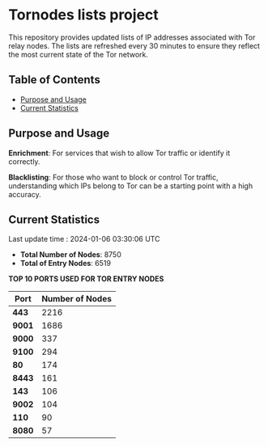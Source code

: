 # Tornodes lists project

This repository provides updated lists of IP addresses associated with Tor relay nodes. The lists are refreshed every 30 minutes to ensure they reflect the most current state of the Tor network.

## Table of Contents

- [Purpose and Usage](#purpose-and-usage)
- [Current Statistics](#current-statistics)


## Purpose and Usage

**Enrichment**: For services that wish to allow Tor traffic or identify it correctly.

**Blacklisting**: For those who want to block or control Tor traffic, understanding which IPs belong to Tor can be a starting point with a high accuracy.

## Current Statistics

Last update time : 2024-01-06 03:30:06 UTC

- **Total Number of Nodes**: 8750
- **Total of Entry Nodes**: 6519

**TOP 10 PORTS USED FOR TOR ENTRY NODES**

| **Port** | **Number of Nodes** |
|------|-----------------|
| **443**   | 2216  |
| **9001**   | 1686  |
| **9000**   | 337  |
| **9100**   | 294  |
| **80**   | 174  |
| **8443**   | 161  |
| **143**   | 106  |
| **9002**   | 104  |
| **110**   | 90  |
| **8080**   | 57  |


